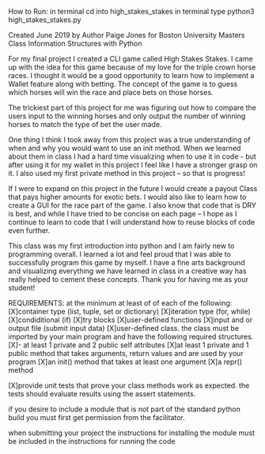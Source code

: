 How to Run:
in terminal cd into high_stakes_stakes
in terminal type python3 high_stakes_stakes.py

Created June 2019 by Author Paige Jones
for Boston University Masters Class Information Structures with Python


For my final project I created a CLI game called High Stakes Stakes.
I came up with the idea for this game because of my love for the triple crown horse races. I thought it would be a good opportunity to learn how to implement a Wallet feature along with betting. The concept of the game is to guess which horses will win the race and place bets on those horses.

The trickiest part of this project for me was figuring out how to compare the users input to the winning horses and only output the number of winning horses to match the type of bet the user made.

One thing I think I took away from this project was a true understanding of when and why you would want to use an init method. When we learned about them in class I had a hard time visualizing when to use it in code - but after using it for my wallet in this project I feel like I have a stronger grasp on it. I also used my first private method in this project – so that is progress!

If I were to expand on this project in the future I would create a payout Class that pays higher amounts for exotic bets. I would also like to learn how to create a GUI for the race part of the game. I also know that code that is DRY is best, and while I have tried to be concise on each page – I hope as I continue to learn to code that I will understand how to reuse blocks of code even further.

This class was my first introduction into python and I am fairly new to programming overall. I learned a lot and feel proud that I was able to successfully program this game by myself. I have a fine arts background and visualizing everything we have learned in class in a creative way has really helped to cement these concepts. Thank you for having me as your student!

REQUIREMENTS:
at the minimum at least of of each of the following:
[X]container type (list, tuple, set or dictionary)
[X]iteration type (for, while)
[X]condiditional (if)
[X]try blocks
[X]user-defined functions
[X]input and or output file (submit input data)
[X]user-defined class. the class must be imported by your main program and have the following required structures.
[X]- at least 1 private and 2 public self attributes
[X]at least 1 private and 1 public method that takes arguments, return values and are used by your program
[X]an init() method that takes at least one argument
[X]a repr() method

[X]provide unit tests that prove your class methods work as expected. the tests should evaluate results using
the assert statements.

if you desire to include a module that is not part of the standard python build you must first
get permission from the facilitator.

when submitting your project the instructions for installing the module must be included
in the instructions for running the code
